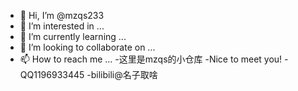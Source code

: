 - 👋 Hi, I’m @mzqs233
- 👀 I’m interested in ...
- 🌱 I’m currently learning ...
- 💞️ I’m looking to collaborate on ...
- 📫 How to reach me ...
-这里是mzqs的小仓库
-Nice to meet you!
-QQ1196933445
-bilibili@名子取啥
